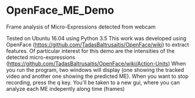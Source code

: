 # OpenFace_ME_Demo
Frame analysis of Micro-Expressions detected from webcam

Tested on Ubuntu 16.04 using Python 3.5
This work was developed using OpenFace (https://github.com/TadasBaltrusaitis/OpenFace/wiki) to extract features. Of particular interest for this demo are the intensities of the detected micro-expressions (https://github.com/TadasBaltrusaitis/OpenFace/wiki/Action-Units)
When you run the program, two windows will display (one showing the tracked video and another one showing the predicted ME).  When you want to stop recording, press the q key. You'll be taken to a new gui, where you can analyze each ME indepently along time (frames)
